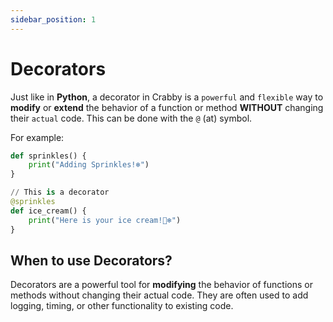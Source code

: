 ```yaml
---
sidebar_position: 1
---
```


# Decorators

Just like in **Python**, a decorator in Crabby is a `powerful` and `flexible` way
to **modify** or **extend** the behavior of a function or method **WITHOUT** changing their `actual` code.
This can be done with the `@` (at) symbol.

For example:

```py
def sprinkles() {
    print("Adding Sprinkles!❄️")
}

// This is a decorator
@sprinkles
def ice_cream() {
    print("Here is your ice cream!🍨❄️")
}
```

## When to use Decorators?

Decorators are a powerful tool for **modifying** the behavior of functions or methods without changing their actual code. They are often used to add logging, timing, or other functionality to existing code.
